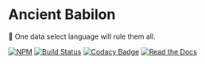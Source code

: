 # Ancient Babilon

:large_orange_diamond: One data select language will rule them all.

[![NPM](https://img.shields.io/npm/v/ancient-babilon.svg)](https://www.npmjs.com/package/ancient-babilon)
[![Build Status](https://travis-ci.org/AncientSouls/PostgreSQL.svg?branch=master)](https://travis-ci.org/AncientSouls/PostgreSQL)
[![Codacy Badge](https://api.codacy.com/project/badge/Grade/59e712651c484fb2a179961c3ee9fc23)](https://www.codacy.com/app/ivansglazunov/babilon?utm_source=github.com&amp;utm_medium=referral&amp;utm_content=AncientSouls/babilon&amp;utm_campaign=Badge_Grade)
[![Read the Docs](https://img.shields.io/readthedocs/pip.svg)](https://ancientsouls.github.io/)